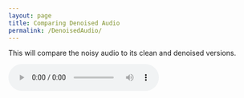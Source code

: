 ```yaml
---
layout: page
title: Comparing Denoised Audio
permalink: /DenoisedAudio/
---
```


This will compare the noisy audio to its clean and denoised versions.

<audio controls>
  <source src="Audio/clean_1027-i_n.wav" type="audio/wav">
Your browser does not support the audio element.
</audio>
